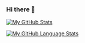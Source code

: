 ### Hi there 👋
[![My GitHub Stats](https://github-readme-stats.vercel.app/api/?username=RusGol718&count_private=true&theme=tokyonight&showicons=true)]()

[![My GitHub Language Stats](https://github-readme-stats.vercel.app/api/top-langs/?username=RusGol718&langs_count=5&theme=tokyonight)]()

<!--
**RusGol718/RusGol718** is a ✨ _special_ ✨ repository because its `README.md` (this file) appears on your GitHub profile.

Here are some ideas to get you started:

- 🔭 I’m currently working on ...
- 🌱 I’m currently learning ...
- 👯 I’m looking to collaborate on ...
- 🤔 I’m looking for help with ...
- 💬 Ask me about ...
- 📫 How to reach me: ...
- 😄 Pronouns: ...
- ⚡ Fun fact: ...
-->

